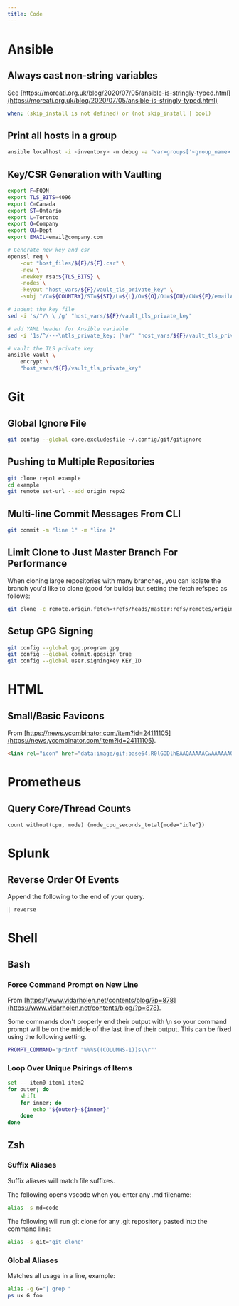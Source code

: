 ```yaml
---
title: Code
---
```


# Ansible

## Always cast non-string variables

See [https://moreati.org.uk/blog/2020/07/05/ansible-is-stringly-typed.html](https://moreati.org.uk/blog/2020/07/05/ansible-is-stringly-typed.html)

~~~ yaml
when: (skip_install is not defined) or (not skip_install | bool)
~~~

## Print all hosts in a group

~~~ bash
ansible localhost -i <inventory> -m debug -a "var=groups['<group_name>']"
~~~

## Key/CSR Generation with Vaulting

~~~ bash
export F=FQDN
export TLS_BITS=4096
export C=Canada
export ST=Ontario
export L=Toronto
export O=Company
export OU=Dept
export EMAIL=email@company.com

# Generate new key and csr
openssl req \
    -out "host_files/${F}/${F}.csr" \
    -new \
    -newkey rsa:${TLS_BITS} \
    -nodes \
    -keyout "host_vars/${F}/vault_tls_private_key" \
    -subj "/C=${COUNTRY}/ST=${ST}/L=${L}/O=${O}/OU=${OU}/CN=${F}/emailAddress=${EMAIL}"

# indent the key file
sed -i 's/^/\ \ /g' "host_vars/${F}/vault_tls_private_key"

# add YAML header for Ansible variable
sed -i '1s/^/---\ntls_private_key: |\n/' "host_vars/${F}/vault_tls_private_key"

# vault the TLS private key
ansible-vault \
    encrypt \
    "host_vars/${F}/vault_tls_private_key"
~~~

# Git

## Global Ignore File

~~~ bash
git config --global core.excludesfile ~/.config/git/gitignore
~~~

## Pushing to Multiple Repositories

~~~ bash
git clone repo1 example
cd example
git remote set-url --add origin repo2
~~~

## Multi-line Commit Messages From CLI

~~~ bash
git commit -m "line 1" -m "line 2"
~~~

## Limit Clone to Just Master Branch For Performance

When cloning large repositories with many branches, you can isolate the branch you'd like to clone (good for builds) but setting the fetch refspec as follows:

~~~ bash
git clone -c remote.origin.fetch=+refs/heads/master:refs/remotes/origin/master repo
~~~

## Setup GPG Signing

~~~ bash
git config --global gpg.program gpg
git config --global commit.gpgsign true
git config --global user.signingkey KEY_ID
~~~

# HTML

## Small/Basic Favicons

From [https://news.ycombinator.com/item?id=24111105](https://news.ycombinator.com/item?id=24111105).

~~~ html
<link rel="icon" href="data:image/gif;base64,R0lGODlhEAAQAAAAACwAAAAAAQABAAACASgAOw==">
~~~

# Prometheus

## Query Core/Thread Counts

~~~ promql
count without(cpu, mode) (node_cpu_seconds_total{mode="idle"})
~~~

# Splunk

## Reverse Order Of Events

Append the following to the end of your query.
~~~
| reverse
~~~

# Shell

## Bash

### Force Command Prompt on New Line

From [https://www.vidarholen.net/contents/blog/?p=878](https://www.vidarholen.net/contents/blog/?p=878).

Some commands don't properly end their output with \n so your command prompt will be on the middle of the last line of their output.  This can be fixed using the following setting.

~~~ bash
PROMPT_COMMAND='printf "%%%$((COLUMNS-1))s\\r"'
~~~

### Loop Over Unique Pairings of Items
~~~ bash
set -- item0 item1 item2
for outer; do
    shift
    for inner; do
        echo "${outer}-${inner}"
    done
done
~~~

## Zsh

### Suffix Aliases

Suffix aliases will match file suffixes.    

The following opens vscode when you enter any .md filename:
~~~ bash
alias -s md=code
~~~

The following will run git clone for any .git repository pasted into the command line:
~~~ bash
alias -s git="git clone"
~~~

### Global Aliases

Matches all usage in a line, example:
~~~ bash
alias -g G="| grep "
ps ux G foo
~~~

